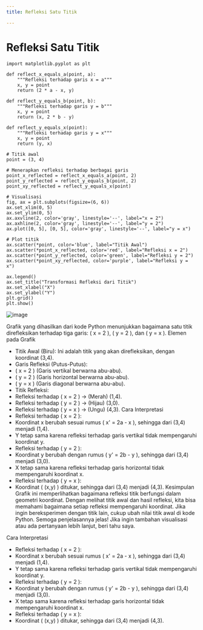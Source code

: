 ```yaml
---
title: Refleksi Satu Titik

---
```


# Refleksi Satu Titik


``` import numpy as np
import matplotlib.pyplot as plt

def reflect_x_equals_a(point, a):
    """Refleksi terhadap garis x = a"""
    x, y = point
    return (2 * a - x, y)

def reflect_y_equals_b(point, b):
    """Refleksi terhadap garis y = b"""
    x, y = point
    return (x, 2 * b - y)

def reflect_y_equals_x(point):
    """Refleksi terhadap garis y = x"""
    x, y = point
    return (y, x)

# Titik awal
point = (3, 4)

# Menerapkan refleksi terhadap berbagai garis
point_x_reflected = reflect_x_equals_a(point, 2)
point_y_reflected = reflect_y_equals_b(point, 2)
point_xy_reflected = reflect_y_equals_x(point)

# Visualisasi
fig, ax = plt.subplots(figsize=(6, 6))
ax.set_xlim(0, 5)
ax.set_ylim(0, 5)
ax.axvline(2, color='gray', linestyle='--', label="x = 2")
ax.axhline(2, color='gray', linestyle='--', label="y = 2")
ax.plot([0, 5], [0, 5], color='gray', linestyle='--', label="y = x")

# Plot titik
ax.scatter(*point, color='blue', label="Titik Awal")
ax.scatter(*point_x_reflected, color='red', label="Refleksi x = 2")
ax.scatter(*point_y_reflected, color='green', label="Refleksi y = 2")
ax.scatter(*point_xy_reflected, color='purple', label="Refleksi y = x")

ax.legend()
ax.set_title("Transformasi Refleksi dari Titik")
ax.set_xlabel("X")
ax.set_ylabel("Y")
plt.grid()
plt.show()
```






![image](https://hackmd.io/_uploads/HymqCkPxee.png)

Grafik yang dihasilkan dari kode Python menunjukkan bagaimana satu titik direfleksikan terhadap tiga garis: ( x = 2 ), ( y = 2 ), dan ( y = x ).
Elemen pada Grafik
- Titik Awal (Biru): Ini adalah titik yang akan direfleksikan, dengan koordinat (3,4).
- Garis Refleksi (Putus-Putus):
- ( x = 2 ) (Garis vertikal berwarna abu-abu).
- ( y = 2 ) (Garis horizontal berwarna abu-abu).
- ( y = x ) (Garis diagonal berwarna abu-abu).
- Titik Refleksi:
- Refleksi terhadap ( x = 2 ) → (Merah) (1,4).
- Refleksi terhadap ( y = 2 ) → (Hijau) (3,0).
- Refleksi terhadap ( y = x ) → (Ungu) (4,3).
Cara Interpretasi
- Refleksi terhadap ( x = 2 ):
- Koordinat x berubah sesuai rumus ( x' = 2a - x ), sehingga dari (3,4) menjadi (1,4).
- Y tetap sama karena refleksi terhadap garis vertikal tidak mempengaruhi koordinat y.
- Refleksi terhadap ( y = 2 ):
- Koordinat y berubah dengan rumus ( y' = 2b - y ), sehingga dari (3,4) menjadi (3,0).
- X tetap sama karena refleksi terhadap garis horizontal tidak mempengaruhi koordinat x.
- Refleksi terhadap ( y = x ):
- Koordinat ( (x,y) ) ditukar, sehingga dari (3,4) menjadi (4,3).
Kesimpulan
Grafik ini memperlihatkan bagaimana refleksi titik berfungsi dalam geometri koordinat. Dengan melihat titik awal dan hasil refleksi, kita bisa memahami bagaimana setiap refleksi mempengaruhi koordinat. Jika ingin bereksperimen dengan titik lain, cukup ubah nilai titik awal di kode Python.
Semoga penjelasannya jelas! Jika ingin tambahan visualisasi atau ada pertanyaan lebih lanjut, beri tahu saya. 

Cara Interpretasi
- Refleksi terhadap ( x = 2 ):
- Koordinat x berubah sesuai rumus ( x' = 2a - x ), sehingga dari (3,4) menjadi (1,4).
- Y tetap sama karena refleksi terhadap garis vertikal tidak mempengaruhi koordinat y.
- Refleksi terhadap ( y = 2 ):
- Koordinat y berubah dengan rumus ( y' = 2b - y ), sehingga dari (3,4) menjadi (3,0).
- X tetap sama karena refleksi terhadap garis horizontal tidak mempengaruhi koordinat x.
- Refleksi terhadap ( y = x ):
- Koordinat ( (x,y) ) ditukar, sehingga dari (3,4) menjadi (4,3).



